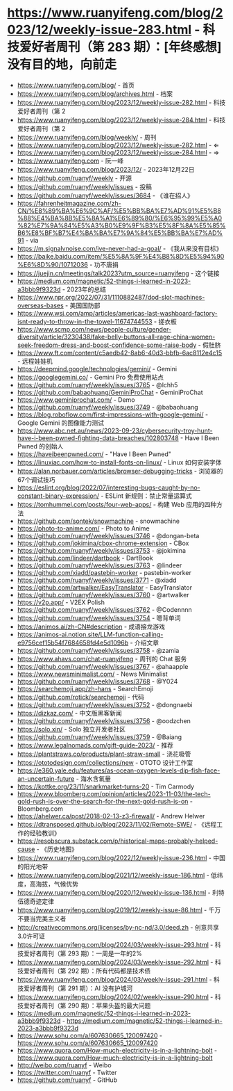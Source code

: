 # https://www.ruanyifeng.com/blog/2023/12/weekly-issue-283.html - 科技爱好者周刊（第 283 期）：[年终感想] 没有目的地，向前走

- https://www.ruanyifeng.com/blog/ - 首页
- https://www.ruanyifeng.com/blog/archives.html - 档案
- https://www.ruanyifeng.com/blog/2023/12/weekly-issue-282.html - 科技爱好者周刊（第 2
- https://www.ruanyifeng.com/blog/2023/12/weekly-issue-284.html - 科技爱好者周刊（第 2
- https://www.ruanyifeng.com/blog/weekly/ - 周刊
- https://www.ruanyifeng.com/blog/2023/12/weekly-issue-282.html - ⇐
- https://www.ruanyifeng.com/blog/2023/12/weekly-issue-284.html - ⇒
- https://www.ruanyifeng.com - 阮一峰
- https://www.ruanyifeng.com/blog/2023/12/ - 2023年12月22日
- https://github.com/ruanyf/weekly - 开源
- https://github.com/ruanyf/weekly/issues - 投稿
- https://github.com/ruanyf/weekly/issues/3684 - 《谁在招人》
- https://fahrenheitmagazine.com/zh-CN/%E8%89%BA%E6%9C%AF/%E5%BB%BA%E7%AD%91%E5%B8%88%E4%BA%8B%E5%8A%A1%E6%89%80/%E6%95%99%E5%A0%82%E7%9A%84%E5%A3%B0%E9%9F%B3%E5%8F%8A%E5%85%B6%E8%BF%B7%E4%BA%BA%E7%9A%84%E5%BB%BA%E7%AD%91 - via
- https://m.signalvnoise.com/ive-never-had-a-goal/ - 《我从来没有目标》
- https://baike.baidu.com/item/%E5%8A%9F%E4%B8%8D%E5%94%90%E6%8D%90/10712036 - 功不唐捐
- https://juejin.cn/meetings/talk2023?utm_source=ruanyifeng - 这个链接
- https://medium.com/magnetic/52-things-i-learned-in-2023-a3bbb9f9323d - 2023年的总结
- https://www.npr.org/2022/07/31/1110882487/dod-slot-machines-overseas-bases - 美国国防部
- https://www.wsj.com/amp/articles/americas-last-washboard-factory-isnt-ready-to-throw-in-the-towel-11674744553 - 搓衣板
- https://www.scmp.com/news/people-culture/gender-diversity/article/3230438/fake-belly-buttons-all-rage-china-women-seek-freedom-dress-and-boost-confidence-some-raise-body - 假肚脐
- https://www.ft.com/content/c5aedb42-8ab6-40d3-bbfb-6ac8112e4c15 - 远程娃娃机
- https://deepmind.google/technologies/gemini/ - Gemini
- https://googlegemini.co/ - Gemini Pro 免费使用站点
- https://github.com/ruanyf/weekly/issues/3765 - @lchh5
- https://github.com/babaohuang/GeminiProChat - GeminiProChat
- https://www.geminiprochat.com/ - Demo
- https://github.com/ruanyf/weekly/issues/3749 - @babaohuang
- https://blog.roboflow.com/first-impressions-with-google-gemini/ - Google Gemini 的图像能力测试
- https://www.abc.net.au/news/2023-09-23/cybersecurity-troy-hunt-have-i-been-pwned-fighting-data-breaches/102803748 - Have I Been Pwned 的创始人
- https://haveibeenpwned.com/ - "Have I Been Pwned"
- https://linuxiac.com/how-to-install-fonts-on-linux/ - Linux 如何安装字体
- https://alan.norbauer.com/articles/browser-debugging-tricks - 浏览器的67个调试技巧
- https://eslint.org/blog/2022/07/interesting-bugs-caught-by-no-constant-binary-expression/ - ESLint 新规则：禁止常量运算式
- https://tomhummel.com/posts/four-web-apps/ - 构建 Web 应用的四种方法
- https://github.com/sontek/snowmachine - snowmachine
- https://photo-to-anime.com/ - Photo to Anime
- https://github.com/ruanyf/weekly/issues/3746 - @dongan-beta
- https://github.com/jokimina/cbox-chrome-extension - CBox
- https://github.com/ruanyf/weekly/issues/3753 - @jokimina
- https://github.com/lindeer/dartbook - DartBook
- https://github.com/ruanyf/weekly/issues/3763 - @lindeer
- https://github.com/xiadd/pastebin-worker - pastebin-worker
- https://github.com/ruanyf/weekly/issues/3771 - @xiadd
- https://github.com/artwalker/EasyTranslator - EasyTranslator
- https://github.com/ruanyf/weekly/issues/3760 - @artwalker
- https://v2p.app/ - V2EX Polish
- https://github.com/ruanyf/weekly/issues/3762 - @Codennnn
- https://github.com/ruanyf/weekly/issues/3754 - 嗯背单词
- https://animos.ai/zh-CN#description - 成语接龙游戏
- https://animos-ai.notion.site/LLM-function-calling-e9756cef15b54f7684658fd4e5d1096b - 介绍文章
- https://github.com/ruanyf/weekly/issues/3758 - @zamia
- https://www.ahavs.com/chat-ruanyifeng - 周刊的 Chat 服务
- https://github.com/ruanyf/weekly/issues/3767 - @ahaapple
- https://www.newsminimalist.com/ - News Minimalist
- https://github.com/ruanyf/weekly/issues/3768 - @Y024
- https://searchemoji.app/zh-hans - SearchEmoji
- https://github.com/rotick/searchemoji - 代码
- https://github.com/ruanyf/weekly/issues/3752 - @dongnaebi
- https://dizkaz.com/ - 中文版黑客新闻
- https://github.com/ruanyf/weekly/issues/3756 - @oodzchen
- https://solo.xin/ - Solo 独立开发者社区
- https://github.com/ruanyf/weekly/issues/3759 - @Baiang
- https://www.legalnomads.com/gift-guide-2023/ - 推荐
- https://plantstraws.co/products/plant-straw-small - 浇花吸管
- https://ototodesign.com/collections/new - OTOTO 设计工作室
- https://e360.yale.edu/features/as-ocean-oxygen-levels-dip-fish-face-an-uncertain-future - 海水含氧量
- https://kottke.org/23/11/snarkmarket-turns-20 - Tim Carmody
- https://www.bloomberg.com/opinion/articles/2023-11-03/the-tech-gold-rush-is-over-the-search-for-the-next-gold-rush-is-on - Bloomberg.com
- https://ahelwer.ca/post/2018-02-13-z3-firewall/ - Andrew Helwer
- https://dtransposed.github.io/blog/2023/11/02/Remote-SWE/ - 《远程工作的经验教训》
- https://resobscura.substack.com/p/historical-maps-probably-helped-cause - 《历史地图》
- https://www.ruanyifeng.com/blog/2022/12/weekly-issue-236.html - 中国的阳光地带
- https://www.ruanyifeng.com/blog/2021/12/weekly-issue-186.html - 低纬度，高海拔，气候优势
- https://www.ruanyifeng.com/blog/2020/12/weekly-issue-136.html - 利特伍德奇迹定律
- https://www.ruanyifeng.com/blog/2019/12/weekly-issue-86.html - 千万不要当完美主义者
- http://creativecommons.org/licenses/by-nc-nd/3.0/deed.zh - 创意共享3.0许可证
- https://www.ruanyifeng.com/blog/2024/03/weekly-issue-293.html - 科技爱好者周刊（第 293 期）：一周是一年的2%
- https://www.ruanyifeng.com/blog/2024/03/weekly-issue-292.html - 科技爱好者周刊（第 292 期）：所有代码都是技术债
- https://www.ruanyifeng.com/blog/2024/03/weekly-issue-291.html - 科技爱好者周刊（第 291 期）：AI 没有护城河
- https://www.ruanyifeng.com/blog/2024/02/weekly-issue-290.html - 科技爱好者周刊（第 290 期）：苹果头盔的最大问题
- https://medium.com/magnetic/52-things-i-learned-in-2023-a3bbb9f9323d - https://medium.com/magnetic/52-things-i-learned-in-2023-a3bbb9f9323d
- https://www.sohu.com/a/607630665_120097420 - https://www.sohu.com/a/607630665_120097420
- https://www.quora.com/How-much-electricity-is-in-a-lightning-bolt - https://www.quora.com/How-much-electricity-is-in-a-lightning-bolt
- http://weibo.com/ruanyf - Weibo
- https://twitter.com/ruanyf - Twitter
- https://github.com/ruanyf - GitHub